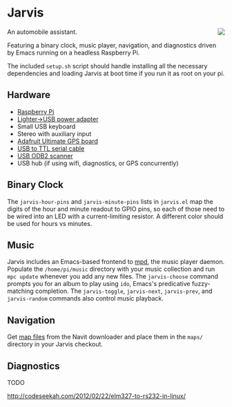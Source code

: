 # Jarvis

<img src="https://raw.github.com/technomancy/jarvis/master/jarvis.jpg" align="right" />

An automobile assistant.

Featuring a binary clock, music player, navigation, and
diagnostics driven by Emacs running on a headless Raspberry Pi.

The included `setup.sh` script should handle installing all the
necessary dependencies and loading Jarvis at boot time if you run it
as root on your pi.

## Hardware

* [Raspberry Pi](http://raspberrypi.org)
* [Lighter->USB power adapter](http://www.amazon.com/Griffin-Powerjolt-Universal-Micro-Colors/dp/B0042B9U8Q)
* Small USB keyboard
* Stereo with auxiliary input
* [Adafruit Ultimate GPS board](https://www.adafruit.com/products/746)
* [USB to TTL serial cable](https://www.adafruit.com/products/954)
* [USB ODB2 scanner](http://www.amazon.com/Crescent-OBD2-Multi-Protocol-Diagnostic-Scanner/dp/B001MT0XPK/)
* USB hub (if using wifi, diagnostics, or GPS concurrently)

## Binary Clock

The `jarvis-hour-pins` and `jarvis-minute-pins` lists in `jarvis.el`
map the digits of the hour and minute readout to GPIO pins, so each of
those need to be wired into an LED with a current-limiting
resistor. A different color should be used for hours vs minutes.

## Music

Jarvis includes an Emacs-based frontend to [mpd](http://musicpd.org),
the music player daemon. Populate the `/home/pi/music` directory with
your music collection and run `mpc update` whenever you add any new
files. The `jarvis-choose` command prompts you for an album to play
using `ido`, Emacs's predicative fuzzy-matching completion. The
`jarvis-toggle`, `jarvis-next`, `jarvis-prev`, and `jarvis-random`
commands also control music playback.

## Navigation

Get [map files](http://maps3.navit-project.org/) from the Navit
downloader and place them in the `maps/` directory in your Jarvis
checkout.

## Diagnostics

TODO

http://codeseekah.com/2012/02/22/elm327-to-rs232-in-linux/
